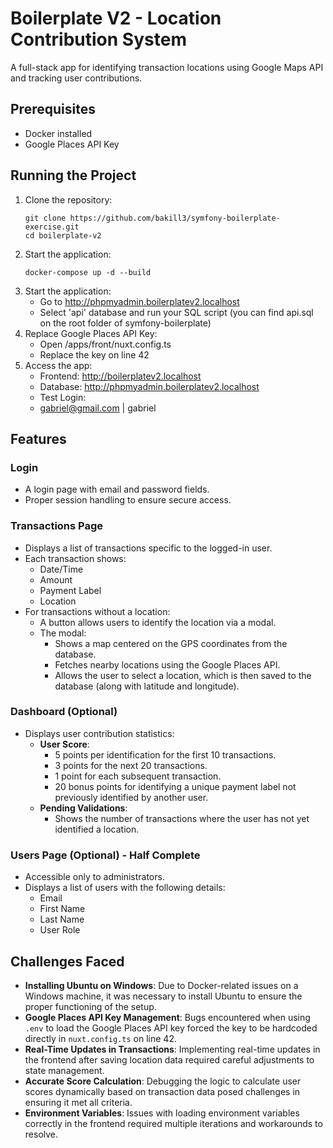 # Boilerplate V2 - Location Contribution System

A full-stack app for identifying transaction locations using Google Maps API and tracking user contributions.

## Prerequisites

- Docker installed
- Google Places API Key

## Running the Project

1. Clone the repository:
   ```
   git clone https://github.com/bakill3/symfony-boilerplate-exercise.git
   cd boilerplate-v2
   ```
2. Start the application:
   ```
   docker-compose up -d --build
   ```
3. Start the application:
   - Go to http://phpmyadmin.boilerplatev2.localhost
   - Select 'api' database and run your SQL script (you can find api.sql on the root folder of symfony-boilerplate)
4. Replace Google Places API Key:
   - Open /apps/front/nuxt.config.ts
   - Replace the key on line 42
5. Access the app:
   - Frontend: http://boilerplatev2.localhost
   - Database: http://phpmyadmin.boilerplatev2.localhost
   - Test Login:
    - gabriel@gmail.com | gabriel

## Features

### Login
- A login page with email and password fields.
- Proper session handling to ensure secure access.

### Transactions Page
- Displays a list of transactions specific to the logged-in user.
- Each transaction shows:
  - Date/Time
  - Amount
  - Payment Label
  - Location
- For transactions without a location:
  - A button allows users to identify the location via a modal.
  - The modal:
    - Shows a map centered on the GPS coordinates from the database.
    - Fetches nearby locations using the Google Places API.
    - Allows the user to select a location, which is then saved to the database (along with latitude and longitude).

### Dashboard (Optional)
- Displays user contribution statistics:
  - **User Score**: 
    - 5 points per identification for the first 10 transactions.
    - 3 points for the next 20 transactions.
    - 1 point for each subsequent transaction.
    - 20 bonus points for identifying a unique payment label not previously identified by another user.
  - **Pending Validations**:
    - Shows the number of transactions where the user has not yet identified a location.

### Users Page (Optional) - Half Complete 
- Accessible only to administrators.
- Displays a list of users with the following details:
  - Email
  - First Name
  - Last Name
  - User Role

## Challenges Faced

- **Installing Ubuntu on Windows**: Due to Docker-related issues on a Windows machine, it was necessary to install Ubuntu to ensure the proper functioning of the setup.
- **Google Places API Key Management**: Bugs encountered when using `.env` to load the Google Places API key forced the key to be hardcoded directly in `nuxt.config.ts` on line 42.
- **Real-Time Updates in Transactions**: Implementing real-time updates in the frontend after saving location data required careful adjustments to state management.
- **Accurate Score Calculation**: Debugging the logic to calculate user scores dynamically based on transaction data posed challenges in ensuring it met all criteria.
- **Environment Variables**: Issues with loading environment variables correctly in the frontend required multiple iterations and workarounds to resolve.

